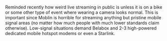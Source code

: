 Reminded recently how weird live streaming in public is unless it is on a bike or some other type of event where wearing a camera looks normal. This is important since Moblin is horrible for streaming anything but pristine mobile signal areas (no matter how much people with much lower standards claim otherwise).  Low-signal situations demand Belabox and 2-3 high-powered dedicated mobile hotspot modems or even a Starlink.
